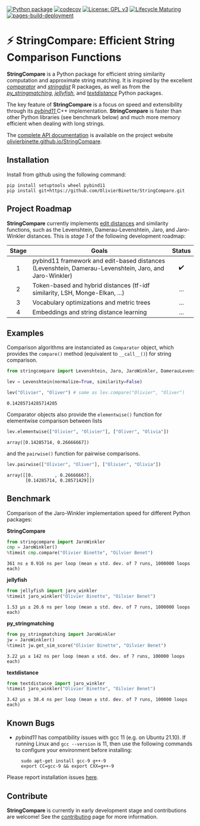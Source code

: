  
[![Python package](https://github.com/OlivierBinette/StringCompare/actions/workflows/python-package-conda.yml/badge.svg)](https://github.com/OlivierBinette/StringCompare/actions/workflows/python-package-conda.yml) 
[![codecov](https://codecov.io/gh/OlivierBinette/StringCompare/branch/main/graph/badge.svg?token=F8ASD5R051)](https://codecov.io/gh/OlivierBinette/StringCompare)
[![License: GPL v3](https://img.shields.io/badge/License-GPLv3-blue.svg)](https://www.gnu.org/licenses/gpl-3.0)
[![Lifecycle Maturing](https://img.shields.io/badge/lifecycle-maturing-blue.svg)](https://lifecycle.r-lib.org/articles/stages.html)
[![pages-build-deployment](https://github.com/OlivierBinette/StringCompare/actions/workflows/pages/pages-build-deployment/badge.svg)](https://github.com/OlivierBinette/StringCompare/actions/workflows/pages/pages-build-deployment)

# ⚡ **StringCompare**: Efficient String Comparison Functions

**StringCompare** is a Python package for efficient string similarity computation and approximate string matching. It is inspired by the excellent [*comparator*](https://github.com/ngmarchant/comparator) and [*stringdist*](https://github.com/markvanderloo/stringdist) R packages, as well as from the [*py_stringmatching*](https://github.com/anhaidgroup/py_stringmatching), [*jellyfish*](https://github.com/jamesturk/jellyfish), and [*textdistance*](https://github.com/life4/textdistance) Python packages.

The key feature of **StringCompare** is a focus on speed and extensibility through its [*pybind11* ](https://github.com/pybind/pybind11) C++ implementation. **StringCompare** is faster than other Python libraries (see benchmark below) and much more memory efficient when dealing with long strings.

The [complete API documentation](https://olivierbinette.github.io/StringCompare/source/stringcompare.html) is available on the project website [olivierbinette.github.io/StringCompare](https://olivierbinette.github.io/StringCompare).

## Installation

Install from github using the following command:

    pip install setuptools wheel pybind11
    pip install git+https://github.com/OlivierBinette/StringCompare.git

## Project Roadmap

**StringCompare** currently implements [edit distances](https://en.wikipedia.org/wiki/Edit_distance) and similarity functions, such as the Levenshtein, Damerau-Levenshtein, Jaro, and Jaro-Winkler distances. This is *stage 1* of the following development roadmap: 

| Stage  | Goals | Status|
| :-------------: | ------------- | :-------------: |
| 1  | pybind11 framework and edit-based distances (Levenshtein, Damerau-Levenshtein, Jaro, and Jaro-Winkler) | ✔️ |
| 2  | Token-based and hybrid distances (tf-idf similarity, LSH, Monge-Elkan, ...)  | ... |
| 3  | Vocabulary optimizations and metric trees | ...  |
| 4  | Embeddings and string distance learning | ...  |



## Examples

Comparison algorithms are instanciated as `Comparator` object, which provides the `compare()` method (equivalent to `__call__()`) for string comparison.


```python
from stringcompare import Levenshtein, Jaro, JaroWinkler, DamerauLevenshtein, LCSDistance

lev = Levenshtein(normalize=True, similarity=False)

lev("Olivier", "Oliver") # same as lev.compare("Olivier", "Oliver")
```




    0.14285714285714285



Comparator objects also provide the `elementwise()` function for elementwise comparison between lists


```python
lev.elementwise(["Olivier", "Olivier"], ["Oliver", "Olivia"])
```




    array([0.14285714, 0.26666667])



and the `pairwise()` function for pairwise comparisons.


```python
lev.pairwise(["Olivier", "Oliver"], ["Olivier", "Olivia"])
```




    array([[0.        , 0.26666667],
           [0.14285714, 0.28571429]])



## Benchmark

Comparison of the Jaro-Winkler implementation speed for different Python packages:

**StringCompare**


```python
from stringcompare import JaroWinkler
cmp = JaroWinkler()
%timeit cmp.compare("Olivier Binette", "Oilvier Benet")
```

    361 ns ± 0.916 ns per loop (mean ± std. dev. of 7 runs, 1000000 loops each)


**jellyfish**


```python
from jellyfish import jaro_winkler
%timeit jaro_winkler("Olivier Binette", "Oilvier Benet")
```

    1.53 µs ± 20.6 ns per loop (mean ± std. dev. of 7 runs, 1000000 loops each)


**py_stringmatching**


```python
from py_stringmatching import JaroWinkler
jw = JaroWinkler()
%timeit jw.get_sim_score("Olivier Binette", "Oilvier Benet")
```

    3.22 µs ± 142 ns per loop (mean ± std. dev. of 7 runs, 100000 loops each)


**textdistance**


```python
from textdistance import jaro_winkler
%timeit jaro_winkler("Olivier Binette", "Oilvier Benet")
```

    3.42 µs ± 38.4 ns per loop (mean ± std. dev. of 7 runs, 100000 loops each)


## Known Bugs

- *pybind11* has compatibility issues with gcc 11 (e.g. on Ubuntu 21.10). If running Linux and `gcc --version` is 11, then use the following commands to configure your environment before installing:

        sudo apt-get install gcc-9 g++-9
        export CC=gcc-9 && export CXX=g++-9

Please report installation issues [here](https://github.com/OlivierBinette/StringCompare/issues).

## Contribute

**StringCompare** is currently in early development stage and contributions are welcome! See the [contributing](https://stringcompare.readthedocs.io/en/latest/CONTRIBUTING.html) page for more information.
